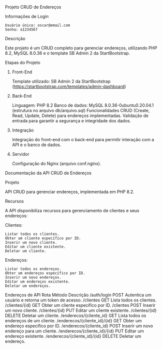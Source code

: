 Projeto CRUD de Endereços

Informações de Login

    Usuário único: oscar@email.com
    Senha: a1234567

Descrição

Este projeto é um CRUD completo para gerenciar endereços, utilizando PHP 8.2, MySQL 8.0.36 e o template SB Admin 2 da StartBootstrap.

Etapas do Projeto

1. Front-End

    Template utilizado: SB Admin 2 da StartBootstrap (https://startbootstrap.com/templates/admin-dashboard)

2. Back-End

    Linguagem: PHP 8.2
    Banco de dados: MySQL 8.0.36-0ubuntu0.20.04.1 (estrutura no arquivo db/arquivo.sql)
    Funcionalidades CRUD (Create, Read, Update, Delete) para endereços implementadas.
    Validação de entrada para garantir a segurança e integridade dos dados.

3. Integração

    Integração do front-end com o back-end para permitir interação com a API e o banco de dados.

4. Servidor

    Configuração do Nginx (arquivo conf.nginx).

Documentação da API CRUD de Endereços

Projeto

API CRUD para gerenciar endereços, implementada em PHP 8.2.

Recursos

A API disponibiliza recursos para gerenciamento de clientes e seus endereços:

Clientes:

    Listar todos os clientes.
    Obter um cliente específico por ID.
    Inserir um novo cliente.
    Editar um cliente existente.
    Deletar um cliente.

Endereços:

    Listar todos os endereços.
    Obter um endereços específico por ID.
    Inserir um novo endereços.
    Editar um endereços existente.
    Deletar um endereços.



Endereços de API
Rota	Método	Descrição
/auth/login	POST	Autentica um usuário e retorna um token de acesso.
/clientes	GET	Lista todos os clientes.
/clientes/{id}	GET	Obter um cliente específico por ID.
/clientes	POST	Inserir um novo cliente.
/clientes/{id}	PUT	Editar um cliente existente.
/clientes/{id}	DELETE	Deletar um cliente.
/enderecos/{cliente_id}	GET	Lista todos os endereços de um cliente.
/enderecos/{cliente_id}/{id}	GET	Obter um endereço específico por ID.
/enderecos/{cliente_id}	POST	Inserir um novo endereço para um cliente.
/enderecos/{cliente_id}/{id}	PUT	Editar um endereço existente.
/enderecos/{cliente_id}/{id}	DELETE	Deletar um endereço.
